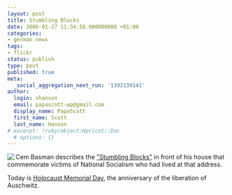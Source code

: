 ```yaml
---
layout: post
title: Stumbling Blocks
date: 2006-01-27 11:34:58.000000000 +01:00
categories:
- german news
tags:
- flickr
status: publish
type: post
published: true
meta:
  _social_aggregation_next_run: '1392139141'
author:
  login: shanson
  email: papascott-wp@gmail.com
  display_name: PapaScott
  first_name: Scott
  last_name: Hanson
# excerpt: !ruby/object:Hpricot::Doc
  # options: {}
---
```

<p><a href="http://vowe.net/archives/006806.html" title="This day"><img src="http://static.flickr.com/32/91723236_399a5de5c7_m.jpg" border="0" align="left" /></a> Cem Basman describes the <a href="http://vowe.net/archives/006806.html" title="This day">"Stumbling Blocks"</a> in front of his house that commemorate victims of National Socialism who had lived at that address. </p>
<p>Today is <a href="http://www.hmd.org.uk/" title="Holocaust Memorial Day">Holocaust Memorial Day</a>, the anniversary of the liberation of Auschwitz. </p>
